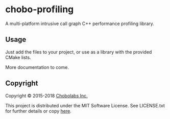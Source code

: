 chobo-profiling
===============

A multi-platform intrusive call graph C++ performance profiling library.

Usage
-----

Just add the files to your project, or use as a library with the
provided CMake lists.

More documentation to come.

Copyright
---------

Copyright &copy; 2015-2018 [Chobolabs Inc.](http://www.chobolabs.com/)

This project is distributed under the MIT Software License. See LICENSE.txt for
further details or copy [here](http://opensource.org/licenses/MIT).
